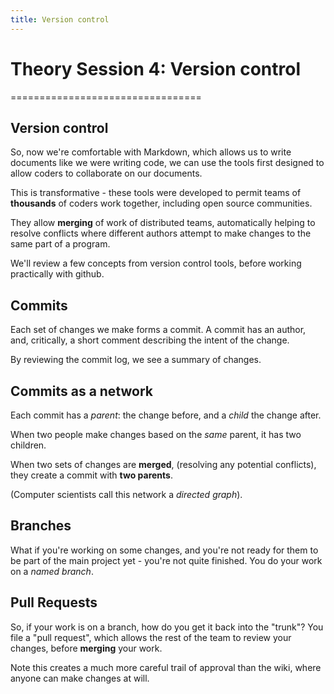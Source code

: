 ```yaml
---
title: Version control
---
```


# Theory Session 4: Version control
=================================

Version control
---------------

So, now we're comfortable with Markdown, which allows us to write documents
like we were writing code, we can use the tools first designed to allow
coders to collaborate on our documents.

This is transformative - these tools were developed to permit teams
of **thousands** of coders work together, including open source communities.

They allow **merging** of work of distributed teams, automatically
helping to resolve conflicts
where different authors attempt to make changes to the same part of a program.

We'll review a few concepts from version control tools, before working
practically with github.

Commits
-------

Each set of changes we make forms a commit. A commit has an author, and,
critically, a short comment describing the intent of the change.

By reviewing the commit log, we see a summary of changes.

Commits as a network
--------------------

Each commit has a *parent*: the change before, and a *child* the change after.

When two people make changes based on the *same* parent, it has two children.

When two sets of changes are **merged**, (resolving any potential conflicts),
they create a commit with **two parents**.

(Computer scientists call this network a *directed graph*).

Branches
--------

What if you're working on some changes, and you're not ready for them to be
part of the main project yet - you're not quite finished. You do your work
on a *named branch*.

Pull Requests
-------------

So, if your work is on a branch, how do you get it back into the "trunk"?
You file a "pull request", which allows the rest of the team to review your
changes, before **merging** your work.

Note this creates a much more careful trail of approval than the wiki,
where anyone can make changes at will.
